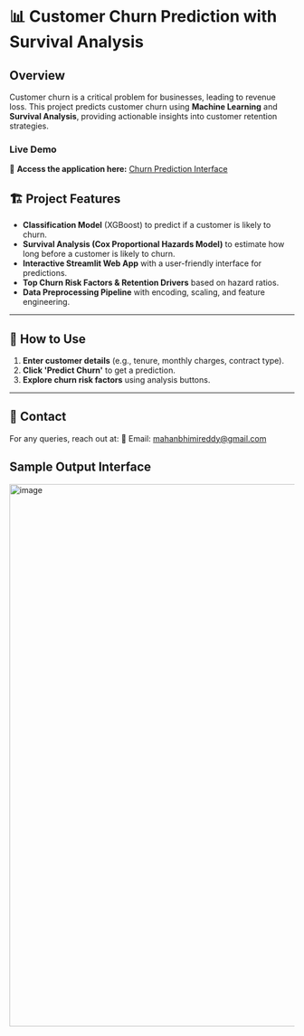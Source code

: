 # 📊 Customer Churn Prediction with Survival Analysis

##  Overview
Customer churn is a critical problem for businesses, leading to revenue loss. This project predicts customer churn using **Machine Learning** and **Survival Analysis**, providing actionable insights into customer retention strategies.

### Live Demo
🔗 **Access the application here:** [Churn Prediction Interface](https://getchurn.streamlit.app)

## 🏗️ Project Features
- **Classification Model** (XGBoost) to predict if a customer is likely to churn.
- **Survival Analysis (Cox Proportional Hazards Model)** to estimate how long before a customer is likely to churn.
- **Interactive Streamlit Web App** with a user-friendly interface for predictions.
- **Top Churn Risk Factors & Retention Drivers** based on hazard ratios.
- **Data Preprocessing Pipeline** with encoding, scaling, and feature engineering.

---



## 📌 How to Use
1. **Enter customer details** (e.g., tenure, monthly charges, contract type).
2. **Click 'Predict Churn'** to get a prediction.
3. **Explore churn risk factors** using analysis buttons.


---

## 📩 Contact
For any queries, reach out at:
📧 Email: mahanbhimireddy@gmail.com  


## Sample Output Interface
<img width="959" alt="image" src="https://github.com/user-attachments/assets/ea5ccaaa-072b-4ec6-af5e-69896e707095" />




